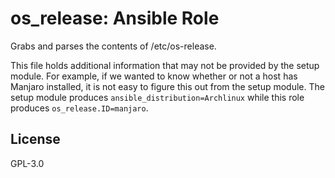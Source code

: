os_release: Ansible Role
================================================================================

Grabs and parses the contents of /etc/os-release.

This file holds additional information that may not be provided by the setup
module. For example, if we wanted to know whether or not a host has Manjaro
installed, it is not easy to figure this out from the setup module. The setup
module produces `ansible_distribution=Archlinux` while this role produces
`os_release.ID=manjaro`.

License
----------------------------------------

GPL-3.0

